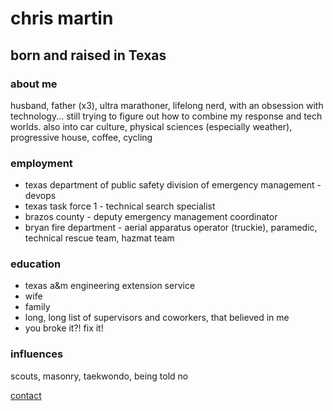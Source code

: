 # chris martin

## born and raised in Texas
### about me
husband, father (x3), ultra marathoner, lifelong nerd, with an obsession with technology... still trying to figure out how to combine my response and tech worlds.  also into car culture, physical sciences (especially weather), progressive house, coffee, cycling

### employment
* texas department of public safety division of emergency management - devops<br/>
* texas task force 1 - technical search specialist<br/>
* brazos county - deputy emergency management coordinator<br/>
* bryan fire department - aerial apparatus operator (truckie), paramedic, technical rescue team, hazmat team

### education
* texas a&m engineering extension service<br/>
* wife<br/>
* family<br/>
* long, long list of supervisors and coworkers, that believed in me<br/>
* you broke it?! fix it!

### influences
scouts, masonry, taekwondo, being told no

[contact](mailto:chris@chrismartintx.com)
